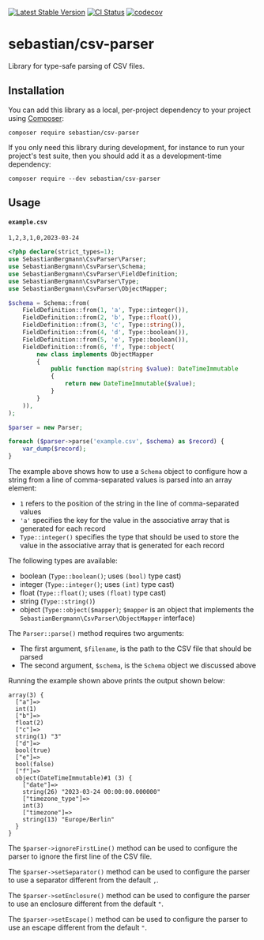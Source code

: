 [![Latest Stable Version](https://poser.pugx.org/sebastian/csv-parser/v/stable.png)](https://packagist.org/packages/sebastian/csv-parser)
[![CI Status](https://github.com/sebastianbergmann/csv-parser/workflows/CI/badge.svg)](https://github.com/sebastianbergmann/csv-parser/actions)
[![codecov](https://codecov.io/gh/sebastianbergmann/csv-parser/branch/main/graph/badge.svg)](https://codecov.io/gh/sebastianbergmann/csv-parser)

# sebastian/csv-parser

Library for type-safe parsing of CSV files.

## Installation

You can add this library as a local, per-project dependency to your project using [Composer](https://getcomposer.org/):

```
composer require sebastian/csv-parser
```

If you only need this library during development, for instance to run your project's test suite, then you should add it as a development-time dependency:

```
composer require --dev sebastian/csv-parser
```

## Usage

#### `example.csv`

```csv
1,2,3,1,0,2023-03-24
```

```php
<?php declare(strict_types=1);
use SebastianBergmann\CsvParser\Parser;
use SebastianBergmann\CsvParser\Schema;
use SebastianBergmann\CsvParser\FieldDefinition;
use SebastianBergmann\CsvParser\Type;
use SebastianBergmann\CsvParser\ObjectMapper;

$schema = Schema::from(
    FieldDefinition::from(1, 'a', Type::integer()),
    FieldDefinition::from(2, 'b', Type::float()),
    FieldDefinition::from(3, 'c', Type::string()),
    FieldDefinition::from(4, 'd', Type::boolean()),
    FieldDefinition::from(5, 'e', Type::boolean()),
    FieldDefinition::from(6, 'f', Type::object(
        new class implements ObjectMapper
        {
            public function map(string $value): DateTimeImmutable
            {
                return new DateTimeImmutable($value);
            }
        }
    )),
);

$parser = new Parser;

foreach ($parser->parse('example.csv', $schema) as $record) {
    var_dump($record);
}
```

The example above shows how to use a `Schema` object to configure how a string from a line of comma-separated values is parsed into an array element:

* `1` refers to the position of the string in the line of comma-separated values
* `'a'` specifies the key for the value in the associative array that is generated for each record
* `Type::integer()` specifies the type that should be used to store the value in the associative array that is generated for each record

The following types are available:

* boolean (`Type::boolean()`; uses `(bool)` type cast)
* integer (`Type::integer()`; uses `(int)` type cast)
* float (`Type::float()`; uses `(float)` type cast)
* string (`Type::string()`)
* object (`Type::object($mapper)`; `$mapper` is an object that implements the `SebastianBergmann\CsvParser\ObjectMapper` interface)

The `Parser::parse()` method requires two arguments:

* The first argument, `$filename`, is the path to the CSV file that should be parsed
* The second argument, `$schema`, is the `Schema` object we discussed above

Running the example shown above prints the output shown below:

```
array(3) {
  ["a"]=>
  int(1)
  ["b"]=>
  float(2)
  ["c"]=>
  string(1) "3"
  ["d"]=>
  bool(true)
  ["e"]=>
  bool(false)
  ["f"]=>
  object(DateTimeImmutable)#1 (3) {
    ["date"]=>
    string(26) "2023-03-24 00:00:00.000000"
    ["timezone_type"]=>
    int(3)
    ["timezone"]=>
    string(13) "Europe/Berlin"
  }
}
```

The `$parser->ignoreFirstLine()` method can be used to configure the parser to ignore the first line of the CSV file.

The `$parser->setSeparator()` method can be used to configure the parser to use a separator different from the default `,`.

The `$parser->setEnclosure()` method can be used to configure the parser to use an enclosure different from the default `"`.

The `$parser->setEscape()` method can be used to configure the parser to use an escape different from the default `"`.
